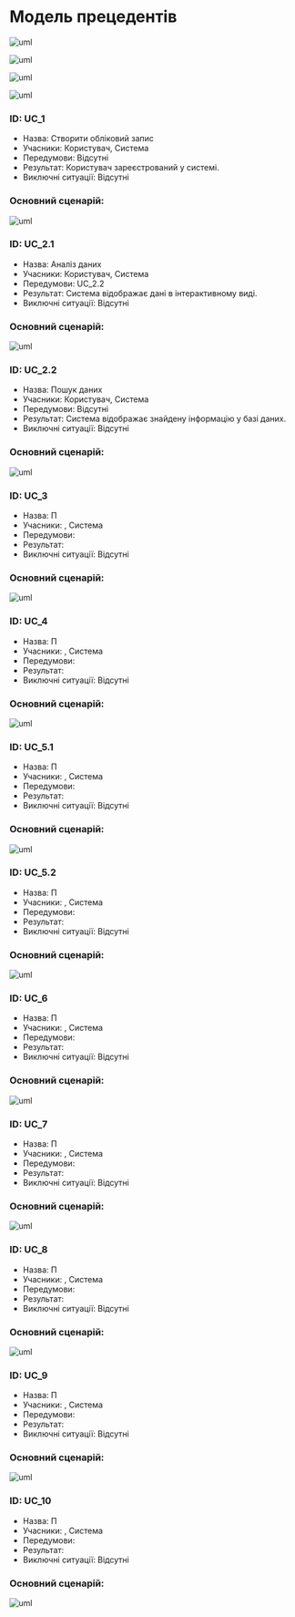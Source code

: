 # Модель прецедентів

![uml](http://www.plantuml.com/plantuml/proxy?cache=no&src=https://raw.githubusercontent.com/greg-sourse/obd/master/src/uml/MAIN_MODEL.puml)


![uml](http://www.plantuml.com/plantuml/proxy?cache=no&src=https://raw.githubusercontent.com/greg-sourse/obd/master/src/uml/USER_1.puml)


![uml](http://www.plantuml.com/plantuml/proxy?cache=no&src=https://raw.githubusercontent.com/greg-sourse/obd/master/src/uml/MODERATOR_2.puml)



![uml](http://www.plantuml.com/plantuml/proxy?cache=no&src=https://raw.githubusercontent.com/greg-sourse/obd/master/src/uml/MODERATOR_1.puml)


### ID: UC_1
- Назва: Створити обліковий запис
- Учасники: Користувач, Система
- Передумови: Відсутні
- Результат: Користувач зареєстрований у системі.
- Виключні ситуації: Відсутні  
### Основний сценарій:

![uml](http://www.plantuml.com/plantuml/proxy?cache=no&src=https://raw.githubusercontent.com/greg-sourse/obd/master/src/uml/UC_1.puml)


### ID: UC_2.1
- Назва: Аналіз даних
- Учасники: Користувач, Система
- Передумови: UC_2.2
- Результат: Система відображає дані в інтерактивному виді.
- Виключні ситуації: Відсутні  
### Основний сценарій:

![uml](http://www.plantuml.com/plantuml/proxy?cache=no&src=https://raw.githubusercontent.com/greg-sourse/obd/master/src/uml/UC_2.1.puml)

### ID: UC_2.2
- Назва: Пошук даних
- Учасники: Користувач, Система
- Передумови: Відсутні
- Результат: Система відображає знайдену інформацію у базі даних.
- Виключні ситуації: Відсутні  
### Основний сценарій:

![uml](http://www.plantuml.com/plantuml/proxy?cache=no&src=https://raw.githubusercontent.com/greg-sourse/obd/master/src/uml/UC_2.2.puml)

### ID: UC_3
- Назва: П
- Учасники: , Система
- Передумови: 
- Результат: 
- Виключні ситуації: Відсутні  
### Основний сценарій:
![uml](http://www.plantuml.com/plantuml/proxy?cache=no&src=https://raw.githubusercontent.com/greg-sourse/obd/master/src/uml/UC_3.puml)

### ID: UC_4
- Назва: П
- Учасники: , Система
- Передумови: 
- Результат: 
- Виключні ситуації: Відсутні  
### Основний сценарій:
![uml](http://www.plantuml.com/plantuml/proxy?cache=no&src=https://raw.githubusercontent.com/greg-sourse/obd/master/src/uml/UC_4.puml)

### ID: UC_5.1
- Назва: П
- Учасники: , Система
- Передумови: 
- Результат: 
- Виключні ситуації: Відсутні  
### Основний сценарій:
![uml](http://www.plantuml.com/plantuml/proxy?cache=no&src=https://raw.githubusercontent.com/greg-sourse/obd/master/src/uml/UC_5.1.puml)

### ID: UC_5.2
- Назва: П
- Учасники: , Система
- Передумови: 
- Результат: 
- Виключні ситуації: Відсутні  
### Основний сценарій:
![uml](http://www.plantuml.com/plantuml/proxy?cache=no&src=https://raw.githubusercontent.com/greg-sourse/obd/master/src/uml/UC_5.2.puml)

### ID: UC_6
- Назва: П
- Учасники: , Система
- Передумови: 
- Результат: 
- Виключні ситуації: Відсутні  
### Основний сценарій:
![uml](http://www.plantuml.com/plantuml/proxy?cache=no&src=https://raw.githubusercontent.com/greg-sourse/obd/master/src/uml/UC_6.puml)

### ID: UC_7
- Назва: П
- Учасники: , Система
- Передумови: 
- Результат: 
- Виключні ситуації: Відсутні  
### Основний сценарій:
![uml](http://www.plantuml.com/plantuml/proxy?cache=no&src=https://raw.githubusercontent.com/greg-sourse/obd/master/src/uml/UC_7.puml)

### ID: UC_8
- Назва: П
- Учасники: , Система
- Передумови: 
- Результат: 
- Виключні ситуації: Відсутні  
### Основний сценарій:
![uml](http://www.plantuml.com/plantuml/proxy?cache=no&src=https://raw.githubusercontent.com/greg-sourse/obd/master/src/uml/UC_8.puml)

### ID: UC_9
- Назва: П
- Учасники: , Система
- Передумови: 
- Результат: 
- Виключні ситуації: Відсутні  
### Основний сценарій:
![uml](http://www.plantuml.com/plantuml/proxy?cache=no&src=https://raw.githubusercontent.com/greg-sourse/obd/master/src/uml/UC_9.puml)

### ID: UC_10
- Назва: П
- Учасники: , Система
- Передумови: 
- Результат: 
- Виключні ситуації: Відсутні  
### Основний сценарій:
![uml](http://www.plantuml.com/plantuml/proxy?cache=no&src=https://raw.githubusercontent.com/greg-sourse/obd/master/src/uml/UC_10.puml)

